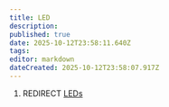 ```yaml
---
title: LED
description: 
published: true
date: 2025-10-12T23:58:11.640Z
tags: 
editor: markdown
dateCreated: 2025-10-12T23:58:07.917Z
---
```


1.  REDIRECT [LEDs](LEDs "wikilink")